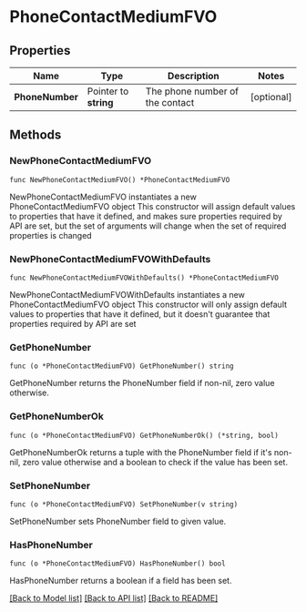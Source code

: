 # PhoneContactMediumFVO

## Properties

Name | Type | Description | Notes
------------ | ------------- | ------------- | -------------
**PhoneNumber** | Pointer to **string** | The phone number of the contact | [optional] 

## Methods

### NewPhoneContactMediumFVO

`func NewPhoneContactMediumFVO() *PhoneContactMediumFVO`

NewPhoneContactMediumFVO instantiates a new PhoneContactMediumFVO object
This constructor will assign default values to properties that have it defined,
and makes sure properties required by API are set, but the set of arguments
will change when the set of required properties is changed

### NewPhoneContactMediumFVOWithDefaults

`func NewPhoneContactMediumFVOWithDefaults() *PhoneContactMediumFVO`

NewPhoneContactMediumFVOWithDefaults instantiates a new PhoneContactMediumFVO object
This constructor will only assign default values to properties that have it defined,
but it doesn't guarantee that properties required by API are set

### GetPhoneNumber

`func (o *PhoneContactMediumFVO) GetPhoneNumber() string`

GetPhoneNumber returns the PhoneNumber field if non-nil, zero value otherwise.

### GetPhoneNumberOk

`func (o *PhoneContactMediumFVO) GetPhoneNumberOk() (*string, bool)`

GetPhoneNumberOk returns a tuple with the PhoneNumber field if it's non-nil, zero value otherwise
and a boolean to check if the value has been set.

### SetPhoneNumber

`func (o *PhoneContactMediumFVO) SetPhoneNumber(v string)`

SetPhoneNumber sets PhoneNumber field to given value.

### HasPhoneNumber

`func (o *PhoneContactMediumFVO) HasPhoneNumber() bool`

HasPhoneNumber returns a boolean if a field has been set.


[[Back to Model list]](../README.md#documentation-for-models) [[Back to API list]](../README.md#documentation-for-api-endpoints) [[Back to README]](../README.md)


